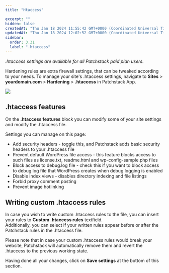 ```yaml
---
title: "Htaccess"

excerpt: ""
hidden: false
createdAt: "Thu Jan 18 2024 11:55:42 GMT+0000 (Coordinated Universal Time)"
updatedAt: "Thu Jan 18 2024 12:02:52 GMT+0000 (Coordinated Universal Time)"
sidebar:
  order: 3.31
  label: ".htaccess"
---
```

_.htaccess settings are available for all Patchstack paid plan users._

Hardening rules are extra firewall settings, that can be tweaked according to your needs.
To manage your site's .htaccess settings, navigate to **Sites** > **yourdomain.com** > **Hardening** > **.htaccess** in Patchstack App.


![](@images/patchstack-hardening-htaccess.png)

## .htaccess features

On the **.htaccess features** block you can modify some of your site settings and modify the .htaccess file.

Settings you can manage on this page:

<ul>
<li>Add security headers - toggle this, and Patchstack adds basic security headers to your .htaccess file</li>
<li>Prevent default WordPress file access - this feature blocks access to such files as license.txt, readme.html and wp-config-sample.php files</li>
<li>Block access to debug.log file - check this if you want to block access to debug.log file that WordPress creates when debug logging is enabled</li>
<li>Disable index views - disables directory indexing and file listings</li>
<li>Forbid proxy comment posting</li>
<li>Prevent image hotlinking</li>
</ul>

## Writing custom .htaccess rules

In case you wish to write custom .htaccess rules to the file, you can insert your rules to **Custom .htaccess rules** textfield.  
Additionally, you can select if your written rules appear before or after the Patchstack rules in the .htaccess file.

Please note that in case your custom .htaccess rules would break your website, Patchstack will automatically remove them and revert the .htaccess to the previous working state.

Having done all your changes, click on **Save settings** at the bottom of this section.
